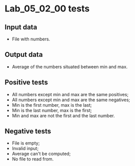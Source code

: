 # Lab_05_02_00 tests
## Input data
- File with numbers.
## Output data
- Average of the numbers situated between min and max.
## Positive tests
- All numbers except min and max are the same positives;
- All numbers except min and max are the same negatives;
- Min is the first number, max is the last;
- Min is the last number, max is the first;
- Min and max are not the first and the last number.
## Negative tests
- File is empty;
- Invalid input;
- Average can't be computed;
- No file to read from.
